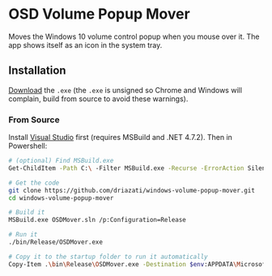 # OSD Volume Popup Mover

Moves the Windows 10 volume control popup when you mouse over it. The app shows itself as an icon in the system tray.

## Installation

[Download](https://github.com/driazati/windows-volume-popup-mover/releases/tag/v1.0.0) the `.exe` (the `.exe` is unsigned so Chrome and Windows will complain, build from source to avoid these warnings).

### From Source

Install [Visual Studio](https://visualstudio.microsoft.com/downloads/) first (requires MSBuild and .NET 4.7.2). Then in Powershell:

```bash
# (optional) Find MSBuild.exe
Get-ChildItem -Path C:\ -Filter MSBuild.exe -Recurse -ErrorAction SilentlyContinue -Force

# Get the code
git clone https://github.com/driazati/windows-volume-popup-mover.git
cd windows-volume-popup-mover

# Build it
MSBuild.exe OSDMover.sln /p:Configuration=Release

# Run it
./bin/Release/OSDMover.exe

# Copy it to the startup folder to run it automatically
Copy-Item .\bin\Release\OSDMover.exe -Destination $env:APPDATA\Microsoft\Windows\"Start Menu"\Programs\Startup
```
